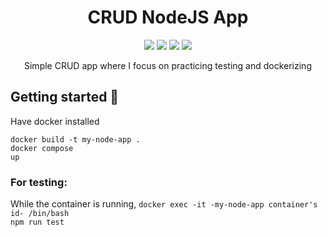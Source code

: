 <h1 align="center">CRUD NodeJS App</h1>
<p align='center'>
  <img src="https://img.shields.io/badge/node.js-6DA55F?style=for-the-badge&logo=node.js&logoColor=white"/>
  <img src="https://img.shields.io/badge/docker-%230db7ed.svg?style=for-the-badge&logo=docker&logoColor=whi"/>
  <img src="https://img.shields.io/badge/-jest-%23C21325?style=for-the-badge&logo=jest&logoColor=whit"/>
  <img src="https://img.shields.io/badge/express.js-%23404d59.svg?style=for-the-badge&logo=express&logoColor=%2361DAFB"/>
</p>
<p align="center">Simple CRUD app where I focus on practicing testing and dockerizing </p>

<h2>Getting started 🚀</h2>

Have docker installed

<code>docker build -t my-node-app .</code> <br>
<code>docker compose up</code>


<h3>For testing:</h3>
While the container is running, <code>docker exec -it -my-node-app container's id- /bin/bash</code> <br>
<code>npm run test</code>
